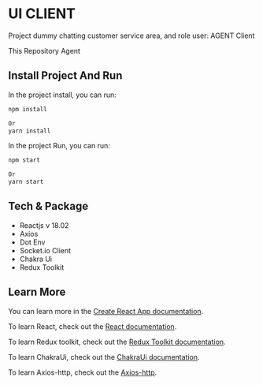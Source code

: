 # UI CLIENT

Project dummy chatting customer service area, and role user:
AGENT
Client

This Repository Agent

## Install Project And Run

In the project install, you can run:

```bash
npm install
```

```bash
Or
yarn install
```

In the project Run, you can run:

```bash
npm start
```

```bash
Or
yarn start
```

## Tech & Package

- Reactjs v 18.02
- Axios
- Dot Env
- Socket.io Client
- Chakra Ui
- Redux Toolkit

## Learn More

You can learn more in the [Create React App documentation](https://facebook.github.io/create-react-app/docs/getting-started).

To learn React, check out the [React documentation](https://reactjs.org/).

To learn Redux toolkit, check out the [Redux Toolkit documentation](https://redux-toolkit.js.org/introduction/getting-started).

To learn ChakraUi, check out the [ChakraUi documentation](https://chakra-ui.com/getting-started/cra-guide).

To learn Axios-http, check out the [Axios-http](https://axios-http.com/docs/intro).
